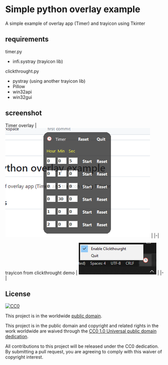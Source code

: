 # Simple python overlay example

A simple example of overlay app (Timer) and trayicon using Tkinter


## requirements
timer.py
- infi.systray (trayicon lib)

clickthrought.py
- pystray (using another trayicon lib)
- Pillow
- win32api
- win32gui

## screenshot
Timer overlay
| ![Overlay Screenshot](screenshot.png?raw=true "screenshot") |
|-|


trayicon from clickthrought demo
| ![Overlay Screenshot](screenshot2.png?raw=true "screenshot") |
|-|

## License ##

[![CC0](https://licensebuttons.net/p/zero/1.0/88x31.png)](https://creativecommons.org/publicdomain/zero/1.0/)

This project is in the worldwide [public domain](LICENSE).

This project is in the public domain and copyright and related rights in the work worldwide are waived through the [CC0 1.0 Universal public domain dedication](https://creativecommons.org/publicdomain/zero/1.0/).

All contributions to this project will be released under the CC0 dedication. By submitting a pull request, you are agreeing to comply with this waiver of copyright interest.